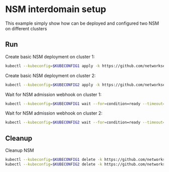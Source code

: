 # NSM interdomain setup


This example simply show how can be deployed and configured two NSM on different clusters

## Run

Create basic NSM deployment on cluster 1:

```bash
kubectl --kubeconfig=$KUBECONFIG1 apply -k https://github.com/networkservicemesh/deployments-k8s/examples/interdomain/nsm/cluster1?ref=28667e16af2c6da56f65de432ab5b9ee4a317d34
```

Create basic NSM deployment on cluster 2:

```bash
kubectl --kubeconfig=$KUBECONFIG2 apply -k https://github.com/networkservicemesh/deployments-k8s/examples/interdomain/nsm/cluster2?ref=28667e16af2c6da56f65de432ab5b9ee4a317d34
```

Wait for NSM admission webhook on cluster 1:

```bash
kubectl --kubeconfig=$KUBECONFIG1 wait --for=condition=ready --timeout=1m pod -n nsm-system -l app=admission-webhook-k8s
```

Wait for NSM admission webhook on cluster 2:

```bash
kubectl --kubeconfig=$KUBECONFIG2 wait --for=condition=ready --timeout=1m pod -n nsm-system -l app=admission-webhook-k8s
```

## Cleanup

Cleanup NSM
```bash
kubectl --kubeconfig=$KUBECONFIG1 delete -k https://github.com/networkservicemesh/deployments-k8s/examples/interdomain/nsm/cluster1?ref=28667e16af2c6da56f65de432ab5b9ee4a317d34
kubectl --kubeconfig=$KUBECONFIG2 delete -k https://github.com/networkservicemesh/deployments-k8s/examples/interdomain/nsm/cluster2?ref=28667e16af2c6da56f65de432ab5b9ee4a317d34
```
